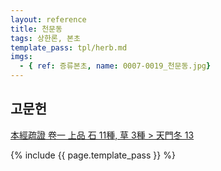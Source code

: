 ```yaml
---
layout: reference
title: 천문동
tags: 상한론, 본초
template_pass: tpl/herb.md
imgs:
  - { ref: 증류본초, name: 0007-0019_천문동.jpg}
---
```




## 고문헌

[本經疏證 卷一 上品 石 11種, 草 3種 > 天門冬 13](https://mediclassics.kr/books/154/volume/1/#content_102)


{% include {{ page.template_pass }} %}
